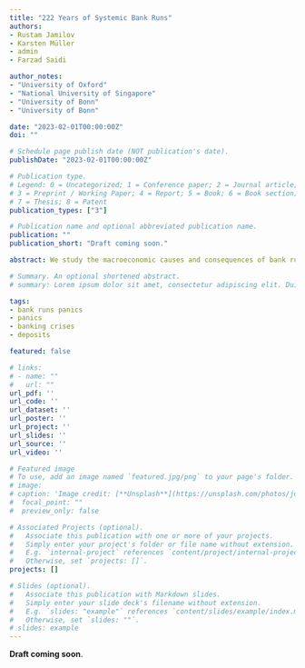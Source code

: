 ```yaml
---
title: "222 Years of Systemic Bank Runs"
authors:
- Rustam Jamilov
- Karsten Müller
- admin
- Farzad Saidi

author_notes:
- "University of Oxford"
- "National University of Singapore"
- "University of Bonn"
- "University of Bonn"

date: "2023-02-01T00:00:00Z"
doi: ""

# Schedule page publish date (NOT publication's date).
publishDate: "2023-02-01T00:00:00Z"

# Publication type.
# Legend: 0 = Uncategorized; 1 = Conference paper; 2 = Journal article;
# 3 = Preprint / Working Paper; 4 = Report; 5 = Book; 6 = Book section;
# 7 = Thesis; 8 = Patent
publication_types: ["3"]

# Publication name and optional abbreviated publication name.
publication: ""
publication_short: "Draft coming soon."

abstract: We study the macroeconomic causes and consequences of bank runs in 178 countries over the period of 1800-2022. A new narrative chronology of bank run events coupled with a newly constructed historical dataset on banking sector deposits allows us to distinguish between \textit{systemic} bank runs---those associated with substantial declines in aggregate deposits---and more \textit{idiosyncratic} episodes. We find that bank runs are typically associated with large contractions in deposits, credit, and output, as well as exchange rate crashes and sudden stops. The size of the deposit contraction during runs, in turn, predicts the severity of output declines, highlighting that bank runs are particularly costly when they are systemic in nature. Using several sources of historical and contemporary bank-level data, we show that systemic bank runs are associated with a wide dispersion in deposit growth rates and a flow of deposits from more leveraged to safer banks. Taken together, our analysis highlights a key role for the liability side of banks in financial crises, and our new quantitatively validated measures of runs offer unprecedented scope to study such episodes.

# Summary. An optional shortened abstract.
# summary: Lorem ipsum dolor sit amet, consectetur adipiscing elit. Duis posuere tellus ac convallis placerat. Proin tincidunt magna sed ex sollicitudin condimentum.

tags:
- bank runs panics
- panics
- banking crises
- deposits

featured: false

# links:
# - name: ""
#   url: ""
url_pdf: ''
url_code: ''
url_dataset: ''
url_poster: ''
url_project: ''
url_slides: ''
url_source: ''
url_video: ''

# Featured image
# To use, add an image named `featured.jpg/png` to your page's folder. 
# image:
# caption: 'Image credit: [**Unsplash**](https://unsplash.com/photos/jdD8gXaTZsc)'
#  focal_point: ""
#  preview_only: false

# Associated Projects (optional).
#   Associate this publication with one or more of your projects.
#   Simply enter your project's folder or file name without extension.
#   E.g. `internal-project` references `content/project/internal-project/index.md`.
#   Otherwise, set `projects: []`.
projects: []

# Slides (optional).
#   Associate this publication with Markdown slides.
#   Simply enter your slide deck's filename without extension.
#   E.g. `slides: "example"` references `content/slides/example/index.md`.
#   Otherwise, set `slides: ""`.
# slides: example
---
```


<!-- {{% callout note %}}
Click the *Cite* button above to demo the feature to enable visitors to import publication metadata into their reference management software.
{{% /callout %}}

{{% callout note %}}
Create your slides in Markdown - click the *Slides* button to check out the example.
{{% /callout %}} -->

<!-- Supplementary notes can be added here, including [code, math, and images](https://wowchemy.com/docs/writing-markdown-latex/). -->

**Draft coming soon**.